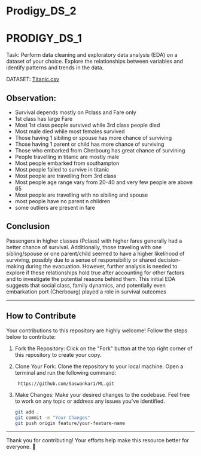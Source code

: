 # Prodigy_DS_2

# PRODIGY_DS_1

Task: Perform data cleaning and exploratory data analysis (EDA) on a dataset of your choice. Explore the relationships between variables and identify patterns and trends in the data.

DATASET: [Titanic.csv](Titanic.csv) 

## Observation:
  - Survival depends mostly on Pclass and Fare only
  - 1st class has large Fare
  - Most 1st class people survived while 3rd class people died
  - Most male died while most females survived
  - Those having 1 sibiling or spouse has more chance of surviving 
  - Those having 1 parent or child has more chance of surviving
  - Those who embarked from Cherbourg has great chance of survining
  - People travelling in titanic are mostly male
  - Most people embarked from southampton
  - Most people failed to survive in titanic
  - Most people are travelling from 3rd class
  - Most people age range vary from 20-40 and very few people are above 65
  - Most people are travelling with no sibiling and spouse
  - most people have no parent n children
  - some outliers are present in fare

## Conclusion
Passengers in higher classes (Pclass) with higher fares generally had a better chance of survival. Additionally, those traveling with one sibling/spouse or one parent/child seemed to have a higher likelihood of surviving, possibly due to a sense of responsibility or shared decision-making during the evacuation. However, further analysis is needed to explore if these relationships hold true after accounting for other factors and to investigate the potential reasons behind them.
This initial EDA suggests that social class, family dynamics, and potentially even embarkation port (Cherbourg) played a role in survival outcomes


----------------------------------------------------------------------------------------------

## How to Contribute

Your contributions to this repository are highly welcome! Follow the steps below to contribute:

1. Fork the Repository:
   Click on the "Fork" button at the top right corner of this repository to create your copy.

2. Clone Your Fork:
   Clone the repository to your local machine. Open a terminal and run the following command:
   ```bash
    https://github.com/Saswankar1/ML.git
   ```
3. Make Changes:
   Make your desired changes to the codebase. Feel free to work on any topic or address any issues you've identified.
   ```bash
   git add .
   git commit -m "Your Changes"
   git push origin feature/your-feature-name
   ```
----------------------------------------------------------------------------------------------


Thank you for contributing! Your efforts help make this resource better for everyone. 🚀
